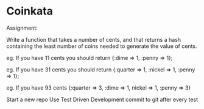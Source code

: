# Coinkata
Assignment:

Write a function that takes a number of cents, and that returns a hash containing the least number of coins needed to generate the value of cents.

eg. If you have 11 cents you should return {:dime => 1, :penny => 1};

eg. If you have 31 cents you should return {:quarter => 1, :nickel => 1, :penny => 1};

eg. If you have 93 cents {:quarter => 3, :dime => 1, nickel => 1, :penny => 3}

Start a new repo
Use Test Driven Development commit to git after every test
